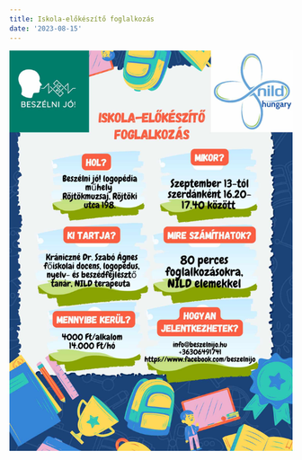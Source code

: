 ```yaml
---
title: Iskola-előkészítő foglalkozás
date: '2023-08-15'
---
```

![Iskola-előkészítő foglalkozás](/images/iskola-elokeszito_foglalkozas.jpg)
